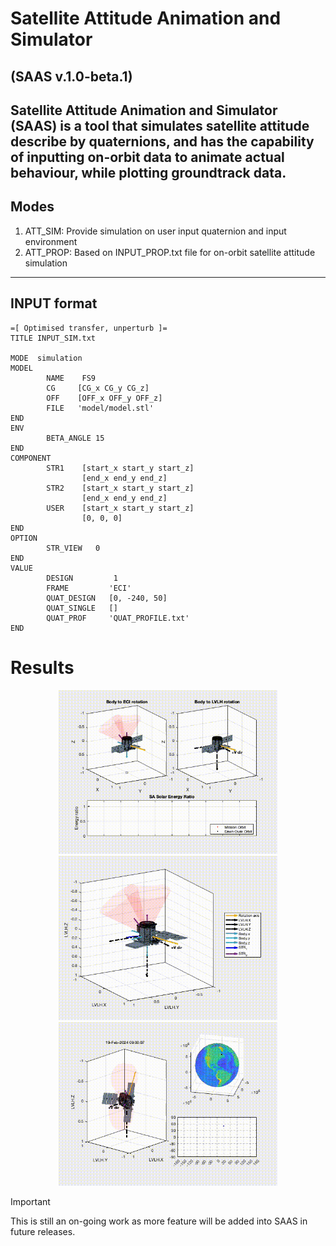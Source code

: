 # Satellite Attitude Animation and Simulator
## (SAAS v.1.0-beta.1)

Satellite Attitude Animation and Simulator (SAAS) is a tool that simulates satellite attitude describe by quaternions,
and has the capability of inputting on-orbit data to animate actual behaviour, 
while plotting groundtrack data.
---
## Modes
1. ATT_SIM: Provide simulation on user input quaternion and input environment
2. ATT_PROP: Based on INPUT_PROP.txt file for on-orbit satellite attitude simulation
---
## INPUT format
```
=[ Optimised transfer, unperturb ]=
TITLE INPUT_SIM.txt

MODE  simulation
MODEL 
        NAME    FS9
        CG     [CG_x CG_y CG_z]
        OFF    [OFF_x OFF_y OFF_z]
        FILE   'model/model.stl'
END
ENV
        BETA_ANGLE 15
END
COMPONENT 
        STR1    [start_x start_y start_z]
                [end_x end_y end_z]
        STR2    [start_x start_y start_z]
                [end_x end_y end_z]
        USER    [start_x start_y start_z]
                [0, 0, 0]
END
OPTION
        STR_VIEW   0
END
VALUE
        DESIGN         1
        FRAME         'ECI'
        QUAT_DESIGN   [0, -240, 50]
        QUAT_SINGLE   []
        QUAT_PROF     'QUAT_PROFILE.txt'
END
```

# Results
<p align="center">
  <img src="output/ATT_design.gif" width="350">
  <img src="output/ATT_sim.gif" width="350">
  <img src="output/ATT_trend.gif" width="350">
</p>


> [!IMPORTANT]  
> This is still an on-going work as more feature will be added into SAAS in future releases. 



